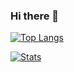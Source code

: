 ### Hi there 👋

<!--
**kuuhaku0/kuuhaku0** is a ✨ _special_ ✨ repository because its `README.md` (this file) appears on your GitHub profile.

Here are some ideas to get you started:

- 🔭 I’m currently working on ...
- 🌱 I’m currently learning ...
- 👯 I’m looking to collaborate on ...
- 🤔 I’m looking for help with ...
- 💬 Ask me about ...
- 📫 How to reach me: ...
- 😄 Pronouns: ...
- ⚡ Fun fact: ...
-->

[![Top Langs](https://github-readme-stats.vercel.app/api/top-langs/?username=kuuhaku0&layout=compact&theme=graywhite)](https://github.com/kuuhaku0)

[![Stats](https://github-readme-stats-one-bice.vercel.app/api?api?username=kuuhaku0&show_icons=true&include_all_commits=true&count_private=true&include_orgs=true&role=ORGANIZATION_MEMBER,COLLABORATOR&theme=graywhite)](https://github.com/kuuhaku0)
